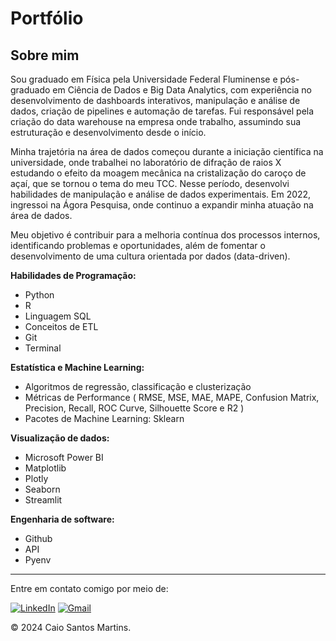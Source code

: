 # Portfólio

## Sobre mim
Sou graduado em Física pela Universidade Federal Fluminense e pós-graduado em Ciência de Dados e Big Data Analytics, com experiência no desenvolvimento de dashboards interativos, manipulação e análise de dados, criação de pipelines e automação de tarefas. Fui responsável pela criação do data warehouse na empresa onde trabalho, assumindo sua estruturação e desenvolvimento desde o início.

Minha trajetória na área de dados começou durante a iniciação científica na universidade, onde trabalhei no laboratório de difração de raios X estudando o efeito da moagem mecânica na cristalização do caroço de açaí, que se tornou o tema do meu TCC. Nesse período, desenvolvi habilidades de manipulação e análise de dados experimentais. Em 2022, ingressoi na Ágora Pesquisa, onde continuo a expandir minha atuação na área de dados.

Meu objetivo é contribuir para a melhoria contínua dos processos internos, identificando problemas e oportunidades, além de fomentar o desenvolvimento de uma cultura orientada por dados (data-driven).

**Habilidades de Programação:**    
- Python
- R
- Linguagem SQL
- Conceitos de ETL
- Git
- Terminal

**Estatística e Machine Learning:**    
- Algoritmos de regressão, classificação e clusterização
- Métricas de Performance ( RMSE, MSE, MAE, MAPE, Confusion Matrix, Precision, Recall, ROC Curve, Silhouette Score e R2 )
- Pacotes de Machine Learning: Sklearn

**Visualização de dados:**    
- Microsoft Power BI
- Matplotlib
- Plotly
- Seaborn
- Streamlit

**Engenharia de software:**    
- Github
- API
- Pyenv

---

Entre em contato comigo por meio de:  

[<img src="https://img.shields.io/badge/LinkedIn-0077B5?style=for-the-badge&logo=linkedin&logoColor=white" alt="LinkedIn">](https://www.linkedin.com/in/caiosm01/) 
[<img src="https://img.shields.io/badge/Gmail-D14836?style=for-the-badge&logo=gmail&logoColor=white" alt="Gmail">](mailto:caiosm180@gmail.com) 


© 2024 Caio Santos Martins. 

